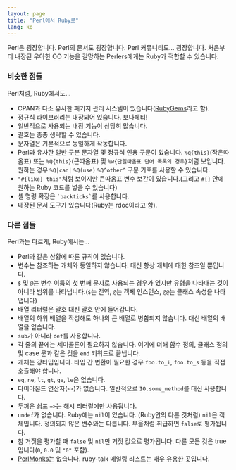 ```yaml
---
layout: page
title: "Perl에서 Ruby로"
lang: ko
---
```


Perl은 굉장합니다. Perl의 문서도 굉장합니다. Perl 커뮤니티도… 굉장합니다.
처음부터 내장된 우아한 OO 기능을 갈망하는 Perlers에게는 Ruby가 적합할 수
있습니다.

### 비슷한 점들

Perl처럼, Ruby에서도...

* CPAN과 다소 유사한 패키지 관리 시스템이 있습니다([RubyGems][1]라고 함).
* 정규식 라이브러리는 내장되어 있습니다. 보나페티!
* 일반적으로 사용되는 내장 기능이 상당히 많습니다.
* 괄호는 종종 생략할 수 있습니다.
* 문자열은 기본적으로 동일하게 작동합니다.
* Perl과 유사한 일반 구분 문자열 및 정규식 인용 구문이 있습니다.
  `%q{this}`(작은따옴표) 또는 `%Q{this}`(큰따옴표) 및 `%w{단일따옴표 단어 목록의
  경우}`처럼 보입니다. 원하는 경우 `%Q|can|` `%Q(use)` `%Q^other^` 구분 기호를
  사용할 수 있습니다.
* `"#{like} this"`처럼 보이지만 큰따옴표 변수 보간이 있습니다.(그리고 `#{}` 안에
  원하는 Ruby 코드를 넣을 수 있습니다)
* 셸 명령 확장은 `` `backticks` ``를 사용합니다.
* 내장된 문서 도구가 있습니다(Ruby는 rdoc이라고 함).

### 다른 점들

Perl과는 다르게, Ruby에서는...

* Perl과 같은 상황에 따른 규칙이 없습니다.
* 변수는 참조하는 개체와 동일하지 않습니다. 대신 항상 개체에 대한 참조일
  뿐입니다.
* `$` 및 `@`는 변수 이름의 첫 번째 문자로 사용되는 경우가 있지만 유형을 나타내는
  것이 아니라 범위를 나타냅니다.(`$`는 전역, `@`는 객체 인스턴스, `@@`는 클래스
  속성을 나타냅니다)
* 배열 리터럴은 괄호 대신 괄호 안에 들어갑니다.
* 배열의 하위 배열을 작성해도 하나의 큰 배열로 병합되지 않습니다. 대신 배열의
  배열을 얻습니다.
* `sub`가 아니라 `def`를 사용합니다.
* 각 줄의 끝에는 세미콜론이 필요하지 않습니다. 여기에 더해 함수 정의, 클래스
  정의 및 case 문과 같은 것을 `end` 키워드로 끝냅니다.
* 개체는 강타입입니다. 타입 간 변환이 필요한 경우 `foo.to_i`, `foo.to_s` 등을
  직접 호출해야 합니다.
* `eq`, `ne`, `lt`, `gt`, `ge`, `le`은 없습니다.
* 다이아몬드 연산자(`<>`)가 없습니다.
  일반적으로 `IO.some_method`를 대신 사용합니다.
* 두꺼운 쉼표 `=>`는 해시 리터럴에만 사용됩니다.
* `undef`가 없습니다. Ruby에는 `nil`이 있습니다. (Ruby안의 다른 것처럼) `nil`은
  객체입니다. 정의되지 않은 변수와는 다릅니다. 부울처럼 취급하면 `false`로
  평가됩니다.
* 참 거짓을 평가할 때 `false` 및 `nil`만 거짓 값으로 평가됩니다. 다른 모든
  것은 true입니다(`0`, `0.0` 및 `"0"` 포함).
* [PerlMonks][2]는 없습니다. ruby-talk 메일링 리스트는 매우 유용한 곳입니다.



[1]: http://guides.rubygems.org
[2]: http://www.perlmonks.org/

